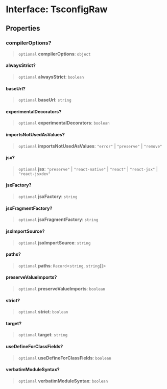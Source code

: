 # Interface: TsconfigRaw

## Properties

### compilerOptions?

> `optional` **compilerOptions**: `object`

#### alwaysStrict?

> `optional` **alwaysStrict**: `boolean`

#### baseUrl?

> `optional` **baseUrl**: `string`

#### experimentalDecorators?

> `optional` **experimentalDecorators**: `boolean`

#### importsNotUsedAsValues?

> `optional` **importsNotUsedAsValues**: `"error"` \| `"preserve"` \| `"remove"`

#### jsx?

> `optional` **jsx**: `"preserve"` \| `"react-native"` \| `"react"` \| `"react-jsx"` \| `"react-jsxdev"`

#### jsxFactory?

> `optional` **jsxFactory**: `string`

#### jsxFragmentFactory?

> `optional` **jsxFragmentFactory**: `string`

#### jsxImportSource?

> `optional` **jsxImportSource**: `string`

#### paths?

> `optional` **paths**: `Record`\<`string`, `string`[]\>

#### preserveValueImports?

> `optional` **preserveValueImports**: `boolean`

#### strict?

> `optional` **strict**: `boolean`

#### target?

> `optional` **target**: `string`

#### useDefineForClassFields?

> `optional` **useDefineForClassFields**: `boolean`

#### verbatimModuleSyntax?

> `optional` **verbatimModuleSyntax**: `boolean`

